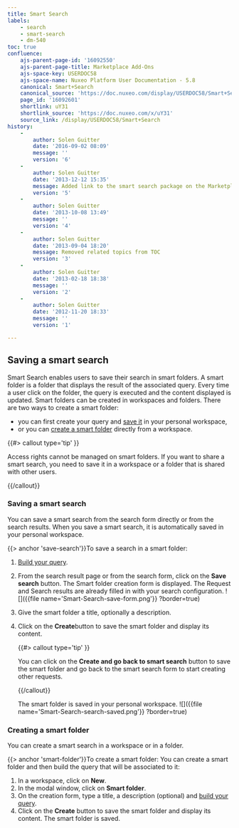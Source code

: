 ```yaml
---
title: Smart Search
labels:
    - search
    - smart-search
    - dm-540
toc: true
confluence:
    ajs-parent-page-id: '16092550'
    ajs-parent-page-title: Marketplace Add-Ons
    ajs-space-key: USERDOC58
    ajs-space-name: Nuxeo Platform User Documentation - 5.8
    canonical: Smart+Search
    canonical_source: 'https://doc.nuxeo.com/display/USERDOC58/Smart+Search'
    page_id: '16092601'
    shortlink: uY31
    shortlink_source: 'https://doc.nuxeo.com/x/uY31'
    source_link: /display/USERDOC58/Smart+Search
history:
    - 
        author: Solen Guitter
        date: '2016-09-02 08:09'
        message: ''
        version: '6'
    - 
        author: Solen Guitter
        date: '2013-12-12 15:35'
        message: Added link to the smart search package on the Marketplace
        version: '5'
    - 
        author: Solen Guitter
        date: '2013-10-08 13:49'
        message: ''
        version: '4'
    - 
        author: Solen Guitter
        date: '2013-09-04 18:20'
        message: Removed related topics from TOC
        version: '3'
    - 
        author: Solen Guitter
        date: '2013-02-18 18:38'
        message: ''
        version: '2'
    - 
        author: Solen Guitter
        date: '2012-11-20 18:33'
        message: ''
        version: '1'

---
```

## Saving a smart search

Smart Search enables users to save their search in smart folders. A smart folder is a folder that displays the result of the associated query. Every time a user click on the folder, the query is executed and the content displayed is updated.
Smart folders can be created in workspaces and folders.
There are two ways to create a smart folder:

*   you can first create your query and [save it](#save-search) in your personal workspace,
*   or you can [create a smart folder](#smart-folder) directly from a workspace.

{{#> callout type='tip' }}

Access rights cannot be managed on smart folders. If you want to share a smart search, you need to save it in a workspace or a folder that is shared with other users.

{{/callout}}

### Saving a smart search

You can save a smart search from the search form directly or from the search results. When you save a smart search, it is automatically saved in your personal workspace.

{{> anchor 'save-search'}}To save a search in a smart folder:

1.  [Build your query](#build-query).
2.  From the search result page or from the search form, click on the **Save search** button.
    The Smart folder creation form is displayed. The Request and Search results are already filled in with your search configuration.
    ![]({{file name='Smart-Search-save-form.png'}} ?border=true)
3.  Give the smart folder a title, optionally a description.
4.  Click on the **Create**button to save the smart folder and display its content.

    {{#> callout type='tip' }}

    You can click on the **Create and go back to smart search** button to save the smart folder and go back to the smart search form to start creating other requests.

    {{/callout}}

    The smart folder is saved in your personal workspace.
    ![]({{file name='Smart-Search-search-saved.png'}} ?border=true)

### Creating a smart folder

You can create a smart search in a workspace or in a folder.

{{> anchor 'smart-folder'}}To create a smart folder:
You can create a smart folder and then build the query that will be associated to it:

1.  In a workspace, click on **New**.
2.  In the modal window, click on **Smart folder**.
3.  On the creation form, type a title, a description (optional) and [build your query](#build-query).
4.  Click on the **Create** button to save the smart folder and display its content.
    The smart folder is saved.

&nbsp;

&nbsp;